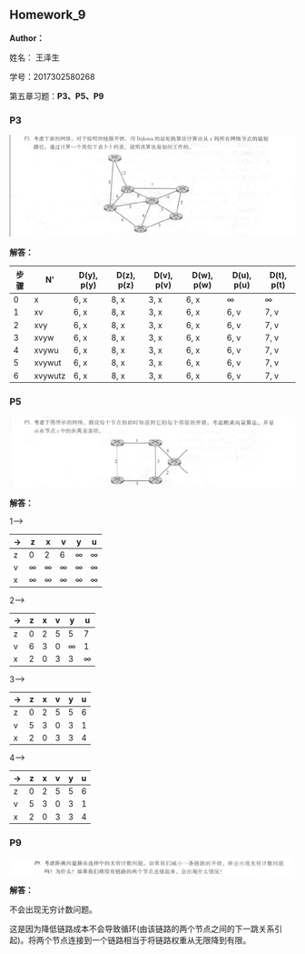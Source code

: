 ## Homework_9

**Author：**

姓名： 王泽生

学号：2017302580268

第五章习题：**P3、P5、P9**

### P3

![3](2017302580268_王泽生.assets/3.png)

**解答：**

| 步骤 | N'      | D(y), p(y) | D(z), p(z) | D(v), p(v) | D(w), p(w) | D(u), p(u) | D(t), p(t) |
| ---- | ------- | ---------- | ---------- | ---------- | ---------- | ---------- | ---------- |
| 0    | x       | 6, x       | 8, x       | 3, x       | 6, x       | $\infty$   | $\infty$   |
| 1    | xv      | 6, x       | 8, x       | 3, x       | 6, x       | 6, v       | 7, v       |
| 2    | xvy     | 6, x       | 8, x       | 3, x       | 6, x       | 6, v       | 7, v       |
| 3    | xvyw    | 6, x       | 8, x       | 3, x       | 6, x       | 6, v       | 7, v       |
| 4    | xvywu   | 6, x       | 8, x       | 3, x       | 6, x       | 6, v       | 7, v       |
| 5    | xvywut  | 6, x       | 8, x       | 3, x       | 6, x       | 6, v       | 7, v       |
| 6    | xvywutz | 6, x       | 8, x       | 3, x       | 6, x       | 6, v       | 7, v       |

### P5

![5](2017302580268_王泽生.assets/5.png)

**解答：**

1-->

| ->   | z        | x        | v        | y        | u        |
| ---- | -------- | -------- | -------- | -------- | -------- |
| z    | 0        | 2        | 6        | $\infty$ | $\infty$ |
| v    | $\infty$ | $\infty$ | $\infty$ | $\infty$ | $\infty$ |
| x    | $\infty$ | $\infty$ | $\infty$ | $\infty$ | $\infty$ |

2-->

| ->   | z    | x    | v    | y        | u        |
| ---- | ---- | ---- | ---- | -------- | -------- |
| z    | 0    | 2    | 5    | 5        | 7        |
| v    | 6    | 3    | 0    | $\infty$ | 1        |
| x    | 2    | 0    | 3    | 3        | $\infty$ |

3-->

| ->   | z    | x    | v    | y    | u    |
| ---- | ---- | ---- | ---- | ---- | ---- |
| z    | 0    | 2    | 5    | 5    | 6    |
| v    | 5    | 3    | 0    | 3    | 1    |
| x    | 2    | 0    | 3    | 3    | 4    |

4-->

| ->   | z    | x    | v    | y    | u    |
| ---- | ---- | ---- | ---- | ---- | ---- |
| z    | 0    | 2    | 5    | 5    | 6    |
| v    | 5    | 3    | 0    | 3    | 1    |
| x    | 2    | 0    | 3    | 3    | 4    |

### P9

![1587699536672](2017302580268_王泽生.assets/9.png)

**解答：**

不会出现无穷计数问题。

这是因为降低链路成本不会导致循环(由该链路的两个节点之间的下一跳关系引起)。将两个节点连接到一个链路相当于将链路权重从无限降到有限。 
















